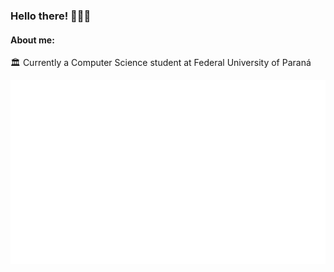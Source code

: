 
### Hello there! 👨🏻‍💻

#### About me:
🏛 Currently a Computer Science student at Federal University of Paraná



<!-- Créditos GitHub-Stats: (https://github.com/jstrieb/github-stats) -->
<a href="https://github.com/Gusta-Luiz/GitHub_Stats">
<img src="https://github.com/Gusta-Luiz/GitHub_Stats/blob/master/generated/overview.svg#gh-dark-mode-only" />
<!--
<img src="https://github.com/Gusta-Luiz/GitHub_Stats/blob/master/generated/languages.svg#gh-dark-mode-only" />
-->
</a>

<!-- <a href="https://instagram.com/pqpgustaffs" target="_blank"> <img src="https://img.shields.io/badge/-Instagram-blueviolet?style=for-the- badge&logo=instagram&logoColor=white" target="_blank"></a> -->
